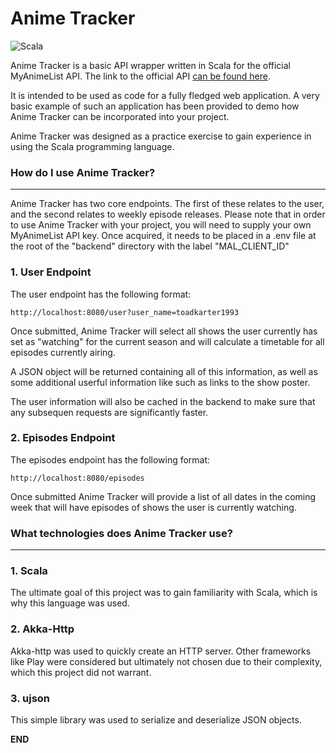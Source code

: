 # Anime Tracker
![Scala](https://img.shields.io/badge/scala-%23DC322F.svg?style=for-the-badge&logo=scala&logoColor=white)

Anime Tracker is a basic API wrapper written in Scala for the official MyAnimeList API. The link to the official API [can be found here](https://myanimelist.net/apiconfig/references/api/v2).

It is intended to be used as code for a fully fledged web application. A very basic example of such an application has been provided to demo how Anime Tracker can be incorporated into your project. 

Anime Tracker was designed as a practice exercise to gain experience in using the Scala programming language.

### **How do I use Anime Tracker?**
---

Anime Tracker has two core endpoints. The first of these relates to the user, and the second relates to weekly episode releases. Please note that in order to use Anime Tracker with your project, you will need to supply your own MyAnimeList API key. Once acquired, it needs to be placed in a .env file at the root of the "backend" directory with the label "MAL_CLIENT_ID"
### **1. User Endpoint**

The user endpoint has the following format:

`http://localhost:8080/user?user_name=toadkarter1993`

Once submitted, Anime Tracker will select all shows the user currently has set as "watching" for the current season and will calculate a timetable for all episodes currently airing. 

A JSON object will be returned containing all of this information, as well as some additional userful information like such as links to the show poster. 

The user information will also be cached in the backend to make sure that any subsequen requests are significantly faster. 

### **2. Episodes Endpoint**

The episodes endpoint has the following format: 

`http://localhost:8080/episodes`

Once submitted Anime Tracker will provide a list of all dates in the coming week that will have episodes of shows the user is currently watching.

### **What technologies does Anime Tracker use?**
---

### **1. Scala**

The ultimate goal of this project was to gain familiarity with Scala, which is why this language was used. 
### **2. Akka-Http**

Akka-http was used to quickly create an HTTP server. Other frameworks like Play were considered but ultimately not chosen due to their complexity, which this project did not warrant. 

### **3. ujson**

This simple library was used to serialize and deserialize JSON objects. 

**END**
